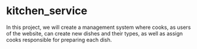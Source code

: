 # kitchen_service
In this project, we will create a management system where cooks, as users of the website, can create new dishes and their types, as well as assign cooks responsible for preparing each dish.
